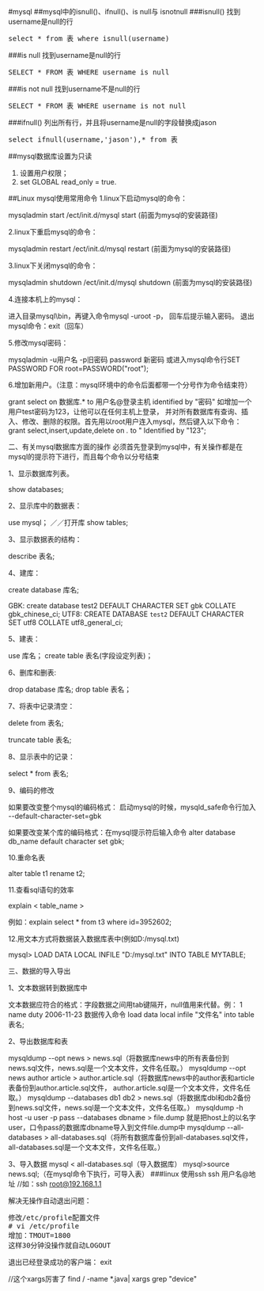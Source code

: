 #mysql
##mysql中的isnull()、ifnull()、is null与 isnotnull
###isnull()
找到username是null的行
<pre>
select * from 表 where isnull(username)
</pre>
###is null
找到username是null的行
<pre>
SELECT * FROM 表 WHERE username is null
</pre>
###is not null
找到username不是null的行
<pre>
SELECT * FROM 表 WHERE username is not null
</pre>
###ifnull()
列出所有行，并且将username是null的字段替换成jason
<pre>
select ifnull(username,'jason'),* from 表
</pre>
##mysql数据库设置为只读
1. 设置用户权限；
2. set GLOBAL read_only = true.


##Linux mysql使用常用命令
1.linux下启动mysql的命令：

mysqladmin start
/ect/init.d/mysql start (前面为mysql的安装路径)

2.linux下重启mysql的命令：

mysqladmin restart
/ect/init.d/mysql restart (前面为mysql的安装路径)

3.linux下关闭mysql的命令：

mysqladmin shutdown
/ect/init.d/mysql shutdown (前面为mysql的安装路径)

4.连接本机上的mysql：

进入目录mysql\bin，再键入命令mysql -uroot -p， 回车后提示输入密码。
退出mysql命令：exit（回车）

5.修改mysql密码：

mysqladmin -u用户名 -p旧密码 password 新密码
或进入mysql命令行SET PASSWORD FOR root=PASSWORD("root");

6.增加新用户。（注意：mysql环境中的命令后面都带一个分号作为命令结束符）

grant select on 数据库.* to 用户名@登录主机 identified by "密码"
如增加一个用户test密码为123，让他可以在任何主机上登录， 并对所有数据库有查询、插入、修改、删除的权限。首先用以root用户连入mysql，然后键入以下命令：
grant select,insert,update,delete on *.* to " Identified by "123";

二、有关mysql数据库方面的操作
必须首先登录到mysql中，有关操作都是在mysql的提示符下进行，而且每个命令以分号结束

1、显示数据库列表。

show databases;

2、显示库中的数据表：

use mysql； ／／打开库
show tables;

3、显示数据表的结构：

describe 表名;

4、建库：

create database 库名;

GBK: create database test2 DEFAULT CHARACTER SET gbk COLLATE gbk_chinese_ci;
UTF8: CREATE DATABASE `test2` DEFAULT CHARACTER SET utf8 COLLATE utf8_general_ci;

5、建表：

use 库名；
create table 表名(字段设定列表)；

6、删库和删表:

drop database 库名;
drop table 表名；

7、将表中记录清空：

delete from 表名;

truncate table  表名;

8、显示表中的记录：

select * from 表名;

9、编码的修改

如果要改变整个mysql的编码格式： 
启动mysql的时候，mysqld_safe命令行加入 
--default-character-set=gbk 

如果要改变某个库的编码格式：在mysql提示符后输入命令 
alter database db_name default character set gbk;

10.重命名表

alter table t1 rename t2;

11.查看sql语句的效率

 explain < table_name >

例如：explain select * from t3 where id=3952602;

12.用文本方式将数据装入数据库表中(例如D:/mysql.txt)

mysql> LOAD DATA LOCAL INFILE "D:/mysql.txt" INTO TABLE MYTABLE;

三、数据的导入导出

1、文本数据转到数据库中

文本数据应符合的格式：字段数据之间用tab键隔开，null值用来代替。例：
1 name duty 2006-11-23
数据传入命令 load data local infile "文件名" into table 表名;

2、导出数据库和表

mysqldump --opt news > news.sql（将数据库news中的所有表备份到news.sql文件，news.sql是一个文本文件，文件名任取。）
mysqldump --opt news author article > author.article.sql（将数据库news中的author表和article表备份到author.article.sql文件， author.article.sql是一个文本文件，文件名任取。）
mysqldump --databases db1 db2 > news.sql（将数据库dbl和db2备份到news.sql文件，news.sql是一个文本文件，文件名任取。）
mysqldump -h host -u user -p pass --databases dbname > file.dump
就是把host上的以名字user，口令pass的数据库dbname导入到文件file.dump中
mysqldump --all-databases > all-databases.sql（将所有数据库备份到all-databases.sql文件，all-databases.sql是一个文本文件，文件名任取。）

3、导入数据
mysql < all-databases.sql（导入数据库）
mysql>source news.sql;（在mysql命令下执行，可导入表）
###linux 使用ssh
ssh 用户名@地址 //如：ssh root@192.168.1.1


解决无操作自动退出问题：
<pre>
修改/etc/profile配置文件
# vi /etc/profile
增加：TMOUT=1800
这样30分钟没操作就自动LOGOUT
</pre>
退出已经登录成功的客户端： exit



//这个xargs厉害了
find / -name *.java| xargs grep "device"